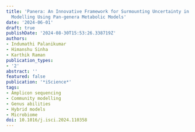 ```yaml
---
title: 'Panera: An Innovative Framework for Surmounting Uncertainty in Microbial Community
  Modelling Using Pan-genera Metabolic Models'
date: '2024-06-01'
draft: true
publishDate: '2024-08-30T15:53:26.338719Z'
authors:
- Indumathi Palanikumar
- Himanshu Sinha
- Karthik Raman
publication_types:
- '2'
abstract: ''
featured: false
publication: '*iScience*'
tags:
- Amplicon sequencing
- Community modelling
- Genus abilities
- Hybrid models
- Microbiome
doi: 10.1016/j.isci.2024.110358
---
```


